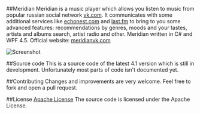 ##Meridian
Meridian is a music player which allows you listen to music from popular russian social network [vk.com](http://vk.com). It communicates with some additional services like [echonest.com](echonest.com) and [last.fm](last.fm) to bring to you some advanced features: recommendations by genres, moods and your tastes, artists and albums search, artist radio and other. Meridian written in C# and WPF 4.5.
Official website: [meridianvk.com](http://meridianvk.com)

![Screenshot](http://meridianvk.com/Content/img/index/m4beta.png)

##Source code
This is a source code of the latest 4.1 version which is still in development.
Unfortunately most parts of code isn't documented yet.

##Contributing
Changes and improvements are very welcome. Feel free to fork and open a pull request.

##License
[Apache License](LICENSE.txt)
The source code is licensed under the Apache License.
